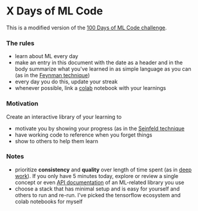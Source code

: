 # X Days of ML Code

This is a modified version of the [100 Days of ML Code challenge](https://github.com/llSourcell/100_Days_of_ML_Code).

### The rules

* learn about ML every day
* make an entry in this document with the date as a header and in the body summarize what you've learned in as simple language as you can (as in the [Feynman technique](https://mattyford.com/blog/2014/1/23/the-feynman-technique-model))
* every day you do this, update your streak
* whenever possible, link a [colab](https://colab.research.google.com/) notebook with your learnings

### Motivation

Create an interactive library of your learning to
* motivate you by showing your progress (as in the [Seinfeld technique](https://lifehacker.com/281626/jerry-seinfelds-productivity-secret)
* have working code to reference when you forget things
* show to others to help them learn

### Notes

* prioritize **consistency** and **quality** over length of time spent (as in [deep work](https://www.entrepreneur.com/article/269805)). If you only have 5 minutes today, explore or review a single concept or even [API documentation](https://www.tensorflow.org/api_docs/) of an ML-related library you use  
* choose a stack that has minimal setup and is easy for yourself and others to run and re-run. I've picked the tensorflow ecosystem and colab notebooks for myself
